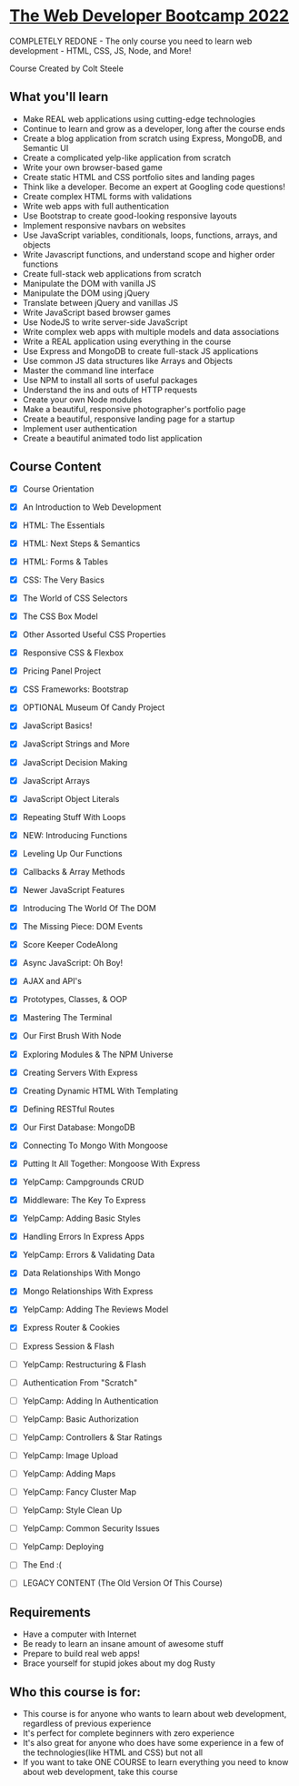 # [The Web Developer Bootcamp 2022](https://www.udemy.com/the-web-developer-bootcamp/)

COMPLETELY REDONE - The only course you need to learn web development - HTML, CSS, JS, Node, and More!

Course Created by Colt Steele


## What you'll learn

- Make REAL web applications using cutting-edge technologies
- Continue to learn and grow as a developer, long after the course ends
- Create a blog application from scratch using Express, MongoDB, and Semantic UI
- Create a complicated yelp-like application from scratch
- Write your own browser-based game
- Create static HTML and CSS portfolio sites and landing pages
- Think like a developer. Become an expert at Googling code questions!
- Create complex HTML forms with validations
- Write web apps with full authentication
- Use Bootstrap to create good-looking responsive layouts
- Implement responsive navbars on websites
- Use JavaScript variables, conditionals, loops, functions, arrays, and objects
- Write Javascript functions, and understand scope and higher order functions
- Create full-stack web applications from scratch
- Manipulate the DOM with vanilla JS
- Manipulate the DOM using jQuery
- Translate between jQuery and vanillas JS
- Write JavaScript based browser games
- Use NodeJS to write server-side JavaScript
- Write complex web apps with multiple models and data associations
- Write a REAL application using everything in the course
- Use Express and MongoDB to create full-stack JS applications
- Use common JS data structures like Arrays and Objects
- Master the command line interface
- Use NPM to install all sorts of useful packages
- Understand the ins and outs of HTTP requests
- Create your own Node modules
- Make a beautiful, responsive photographer's portfolio page
- Create a beautiful, responsive landing page for a startup
- Implement user authentication
- Create a beautiful animated todo list application


## Course Content

- [x] Course Orientation
- [x] An Introduction to Web Development
- [x] HTML: The Essentials
- [x] HTML: Next Steps & Semantics
- [x] HTML: Forms & Tables
- [x] CSS: The Very Basics
- [x] The World of CSS Selectors
- [x] The CSS Box Model
- [x] Other Assorted Useful CSS Properties
- [x] Responsive CSS & Flexbox
- [x] Pricing Panel Project
- [x] CSS Frameworks: Bootstrap
- [x] OPTIONAL Museum Of Candy Project
- [x] JavaScript Basics!
- [x] JavaScript Strings and More
- [x] JavaScript Decision Making
- [x] JavaScript Arrays
- [x] JavaScript Object Literals
- [x] Repeating Stuff With Loops
- [x] NEW: Introducing Functions
- [x] Leveling Up Our Functions
- [x] Callbacks & Array Methods
- [x] Newer JavaScript Features
- [x] Introducing The World Of The DOM
- [x] The Missing Piece: DOM Events
- [x] Score Keeper CodeAlong
- [x] Async JavaScript: Oh Boy!
- [x] AJAX and API's
- [x] Prototypes, Classes, & OOP
- [x] Mastering The Terminal
- [x] Our First Brush With Node
- [x] Exploring Modules & The NPM Universe
- [x] Creating Servers With Express
- [x] Creating Dynamic HTML With Templating
- [x] Defining RESTful Routes
- [x] Our First Database: MongoDB
- [x] Connecting To Mongo With Mongoose
- [x] Putting It All Together: Mongoose With Express
- [x] YelpCamp: Campgrounds CRUD
- [x] Middleware: The Key To Express
- [x] YelpCamp: Adding Basic Styles
- [x] Handling Errors In Express Apps
- [x] YelpCamp: Errors & Validating Data
- [x] Data Relationships With Mongo
- [x] Mongo Relationships With Express
- [x] YelpCamp: Adding The Reviews Model
- [x] Express Router & Cookies
- [ ] Express Session & Flash
- [ ] YelpCamp: Restructuring & Flash
- [ ] Authentication From "Scratch"
- [ ] YelpCamp: Adding In Authentication
- [ ] YelpCamp: Basic Authorization
- [ ] YelpCamp: Controllers & Star Ratings
- [ ] YelpCamp: Image Upload
- [ ] YelpCamp: Adding Maps
- [ ] YelpCamp: Fancy Cluster Map
- [ ] YelpCamp: Style Clean Up
- [ ] YelpCamp: Common Security Issues
- [ ] YelpCamp: Deploying
- [ ] The End :(
- [ ] LEGACY CONTENT (The Old Version Of This Course)


## Requirements

- Have a computer with Internet
- Be ready to learn an insane amount of awesome stuff
- Prepare to build real web apps!
- Brace yourself for stupid jokes about my dog Rusty


## Who this course is for:

- This course is for anyone who wants to learn about web development, regardless of previous experience
- It's perfect for complete beginners with zero experience
- It's also great for anyone who does have some experience in a few of the technologies(like HTML and CSS) but not all
- If you want to take ONE COURSE to learn everything you need to know about web development, take this course
